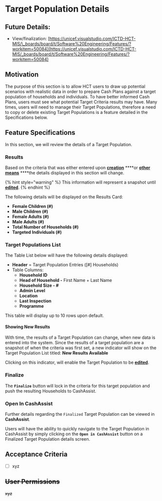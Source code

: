 # Target Population Details

## Future Details: 

* View/finalization: [https://unicef.visualstudio.com/ICTD-HCT-MIS/\_boards/board/t/Software%20Engineering/Features/?workitem=50084](https://unicef.visualstudio.com/ICTD-HCT-MIS/_boards/board/t/Software%20Engineering/Features/?workitem=50084)

## Motivation

The purpose of this section is to allow HCT users to draw up potential scenarios with realistic data in order to prepare Cash Plans against a target population of households and individuals. To have better informed Cash Plans, users must see what potential Target Criteria results may have. Many times, users will need to manage their Target Populations, therefore a need to copy or delete existing Target Populations is a feature detailed in the Specifications below. 

## Feature Specifications

In this section, we will review the details of a Target Population.

### Results

Based on the criteria that was either entered upon [**creation**](targeting-criteria.md) ****or [**other means**](manage-target-populations-edit-copy-delete.md) ****the details displayed in this section will change. 

{% hint style="warning" %}
This information will represent a snapshot until [**edited**](manage-target-populations-edit-copy-delete.md#editing-criteria).
{% endhint %}

The following details will be displayed on the Results Card:

* **Female Children \(\#\)**
* **Male Children \(\#\)**
* **Female Adults \(\#\)**
* **Male Adults \(\#\)**
* **Total Number of Households \(\#\)**
* **Targeted Individuals \(\#\)**



### Target Populations List

The Table List below will have the following details displayed:

* **Header** = Target Population Entries  \(\[\#\] Households\)
* Table Columns:
  * **Household ID**
  * **Head of Household -** First Name + Last Name
  * **Household Size - \#**
  * **Admin Level**
  * **Location**
  * **Last Inspection**
  * **Programme**

This table will display up to 10 rows upon default.

#### 

#### Showing New Results

With time, the results of a Target Population can change, when new data is entered into the system. Since the results of a target population are a snapshot of when the criteria was first set, a new indicator will show on the Target Population List titled: **New Results Available**

Clicking on this indicator, will enable the Target Population to be [**edited**](manage-target-populations-edit-copy-delete.md#editing-criteria).



### Finalize

The **`Finalize`** button will lock in the criteria for this target population and push the resulting Households to CashAssist.

### 

### Open In CashAssist

Further details regarding the  `Finalized` Target Population can be viewed in **CashAssist**.

Users will have the ability to quickly navigate to the Target Population in CashAssist by simply clicking on the **`Open in CashAssist`** button on a Finalized Target Population details screen. 

## Acceptance Criteria

* [ ] xyz

## ~~User Permissions~~

~~xyz~~



